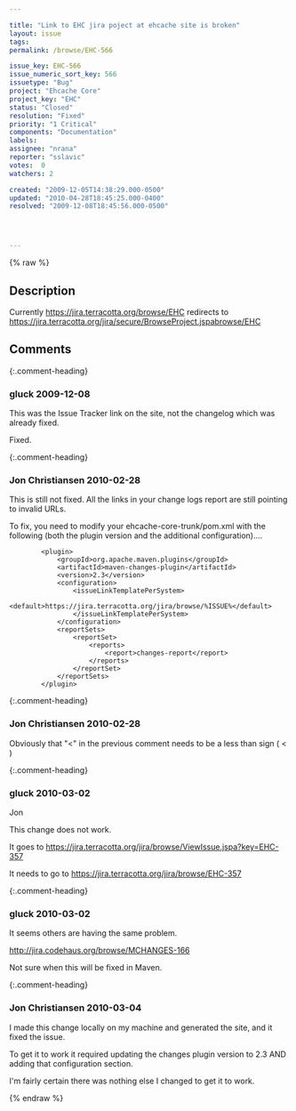 ```yaml
---

title: "Link to EHC jira poject at ehcache site is broken"
layout: issue
tags: 
permalink: /browse/EHC-566

issue_key: EHC-566
issue_numeric_sort_key: 566
issuetype: "Bug"
project: "Ehcache Core"
project_key: "EHC"
status: "Closed"
resolution: "Fixed"
priority: "1 Critical"
components: "Documentation"
labels: 
assignee: "nrana"
reporter: "sslavic"
votes:  0
watchers: 2

created: "2009-12-05T14:38:29.000-0500"
updated: "2010-04-28T18:45:25.000-0400"
resolved: "2009-12-08T18:45:56.000-0500"




---
```


{% raw %}

## Description

<div markdown="1" class="description">

Currently https://jira.terracotta.org/browse/EHC redirects to https://jira.terracotta.org/jira/secure/BrowseProject.jspabrowse/EHC

</div>

## Comments


{:.comment-heading}
### **gluck** <span class="date">2009-12-08</span>

<div markdown="1" class="comment">

This was the Issue Tracker link on the site, not the changelog which was already fixed. 

Fixed.

</div>


{:.comment-heading}
### **Jon Christiansen** <span class="date">2010-02-28</span>

<div markdown="1" class="comment">

This is still not fixed.  All the links in your change logs report are still pointing to invalid URLs.

To fix, you need to modify your ehcache-core-trunk/pom.xml with the following (both the plugin version and the additional configuration)....

<!--Manual Changelist -->
			<plugin>
				<groupId>org.apache.maven.plugins</groupId>
				<artifactId>maven-changes-plugin</artifactId>
				<version>2.3</version>
				<configuration>
					<issueLinkTemplatePerSystem>
						<default>https://jira.terracotta.org/jira/browse/%ISSUE%</default>
					</issueLinkTemplatePerSystem>
				</configuration>
				<reportSets>
					<reportSet>
						<reports>
							<report>changes-report</report>
						</reports>
					</reportSet>
				</reportSets>
			</plugin>

</div>


{:.comment-heading}
### **Jon Christiansen** <span class="date">2010-02-28</span>

<div markdown="1" class="comment">

Obviously that "&lt;"  in the previous comment needs to be a less than sign ( < )

</div>


{:.comment-heading}
### **gluck** <span class="date">2010-03-02</span>

<div markdown="1" class="comment">

Jon

This change does not work. 

It goes to https://jira.terracotta.org/jira/browse/ViewIssue.jspa?key=EHC-357

It needs to go to https://jira.terracotta.org/jira/browse/EHC-357 



</div>


{:.comment-heading}
### **gluck** <span class="date">2010-03-02</span>

<div markdown="1" class="comment">

It seems others are having the same problem. 

http://jira.codehaus.org/browse/MCHANGES-166

Not sure when this will be fixed in Maven.

</div>


{:.comment-heading}
### **Jon Christiansen** <span class="date">2010-03-04</span>

<div markdown="1" class="comment">

I made this change locally on my machine and generated the site, and it fixed the issue.

To get it to work it required updating the changes plugin version to 2.3 AND adding that configuration section.

I'm fairly certain there was nothing else I changed to get it to work. 

</div>



{% endraw %}
